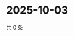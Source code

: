 # 2025-10-03

共 0 条

<!-- BEGIN ZHIHUQUESTIONS -->
<!-- 最后更新时间 Fri Oct 03 2025 03:09:22 GMT+0800 (China Standard Time) -->

<!-- END ZHIHUQUESTIONS -->

